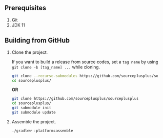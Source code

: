 ## Prerequisites

1. Git
2. JDK 11

## Building from GitHub

1. Clone the project.

    If you want to build a release from source codes, set a `tag name` by using `git clone -b [tag_name] ...` while cloning.

    ```bash
    git clone --recurse-submodules https://github.com/sourceplusplus/sourceplusplus
    cd sourceplusplus/
    ```
    **OR**
    ```bash
    git clone https://github.com/sourceplusplus/sourceplusplus
    cd sourceplusplus/
    git submodule init
    git submodule update
    ```

1. Assemble the project.
    ```bash
    ./gradlew :platform:assemble
    ```
